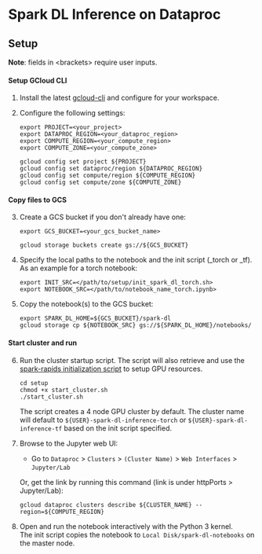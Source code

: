 # Spark DL Inference on Dataproc

## Setup

**Note**: fields in \<brackets\> require user inputs.

#### Setup GCloud CLI

1. Install the latest [gcloud-cli](https://cloud.google.com/sdk/docs/install) and configure for your workspace.

2. Configure the following settings:
    ```shell
    export PROJECT=<your_project>
    export DATAPROC_REGION=<your_dataproc_region>
    export COMPUTE_REGION=<your_compute_region>
    export COMPUTE_ZONE=<your_compute_zone>

    gcloud config set project ${PROJECT}
    gcloud config set dataproc/region ${DATAPROC_REGION}
    gcloud config set compute/region ${COMPUTE_REGION}
    gcloud config set compute/zone ${COMPUTE_ZONE}
    ```

#### Copy files to GCS

3. Create a GCS bucket if you don't already have one:
    ```shell
    export GCS_BUCKET=<your_gcs_bucket_name>

    gcloud storage buckets create gs://${GCS_BUCKET} 
    ```

4.  Specify the local paths to the notebook and the init script (_torch or _tf). 
    As an example for a torch notebook:
    ```shell
    export INIT_SRC=</path/to/setup/init_spark_dl_torch.sh>
    export NOTEBOOK_SRC=</path/to/notebook_name_torch.ipynb>
    ```
    
5. Copy the notebook(s) to the GCS bucket:
    ```shell
    export SPARK_DL_HOME=${GCS_BUCKET}/spark-dl
    gcloud storage cp ${NOTEBOOK_SRC} gs://${SPARK_DL_HOME}/notebooks/
    ```

#### Start cluster and run

6. Run the cluster startup script. The script will also retrieve and use the [spark-rapids initialization script](https://github.com/GoogleCloudDataproc/initialization-actions/blob/master/spark-rapids/spark-rapids.sh) to setup GPU resources.
    ```shell
    cd setup
    chmod +x start_cluster.sh
    ./start_cluster.sh
    ```
    The script creates a 4 node GPU cluster by default.
    The cluster name will default to `${USER}-spark-dl-inference-torch` or `${USER}-spark-dl-inference-tf` based on the init script specified.

7. Browse to the Jupyter web UI:
    - Go to `Dataproc` > `Clusters` > `(Cluster Name)` > `Web Interfaces` > `Jupyter/Lab`
    
    Or, get the link by running this command (link is under httpPorts > Jupyter/Lab):
    ```shell
    gcloud dataproc clusters describe ${CLUSTER_NAME} --region=${COMPUTE_REGION}
    ```

8. Open and run the notebook interactively with the Python 3 kernel.  
The init script copies the notebook to `Local Disk/spark-dl-notebooks` on the master node.  